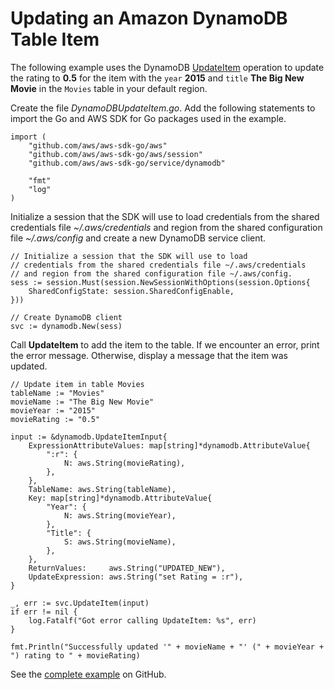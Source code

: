 # Updating an Amazon DynamoDB Table Item<a name="dynamo-example-update-table-item"></a>

The following example uses the DynamoDB [UpdateItem](https://docs.aws.amazon.com/sdk-for-go/api/service/dynamodb/#DynamoDB.UpdateItem) operation to update the rating to **0\.5** for the item with the `year` **2015** and `title` **The Big New Movie** in the `Movies` table in your default region\.

Create the file *DynamoDBUpdateItem\.go*\. Add the following statements to import the Go and AWS SDK for Go packages used in the example\.

```
import (
    "github.com/aws/aws-sdk-go/aws"
    "github.com/aws/aws-sdk-go/aws/session"
    "github.com/aws/aws-sdk-go/service/dynamodb"

    "fmt"
    "log"
)
```

Initialize a session that the SDK will use to load credentials from the shared credentials file *\~/\.aws/credentials* and region from the shared configuration file *\~/\.aws/config* and create a new DynamoDB service client\.

```
// Initialize a session that the SDK will use to load
// credentials from the shared credentials file ~/.aws/credentials
// and region from the shared configuration file ~/.aws/config.
sess := session.Must(session.NewSessionWithOptions(session.Options{
    SharedConfigState: session.SharedConfigEnable,
}))

// Create DynamoDB client
svc := dynamodb.New(sess)
```

Call **UpdateItem** to add the item to the table\. If we encounter an error, print the error message\. Otherwise, display a message that the item was updated\.

```
// Update item in table Movies
tableName := "Movies"
movieName := "The Big New Movie"
movieYear := "2015"
movieRating := "0.5"

input := &dynamodb.UpdateItemInput{
    ExpressionAttributeValues: map[string]*dynamodb.AttributeValue{
        ":r": {
            N: aws.String(movieRating),
        },
    },
    TableName: aws.String(tableName),
    Key: map[string]*dynamodb.AttributeValue{
        "Year": {
            N: aws.String(movieYear),
        },
        "Title": {
            S: aws.String(movieName),
        },
    },
    ReturnValues:     aws.String("UPDATED_NEW"),
    UpdateExpression: aws.String("set Rating = :r"),
}

_, err := svc.UpdateItem(input)
if err != nil {
    log.Fatalf("Got error calling UpdateItem: %s", err)
}

fmt.Println("Successfully updated '" + movieName + "' (" + movieYear + ") rating to " + movieRating)
```

See the [complete example](https://github.com/awsdocs/aws-doc-sdk-examples/blob/master/go/example_code/dynamodb/DynamoDBUpdateItem.go) on GitHub\.